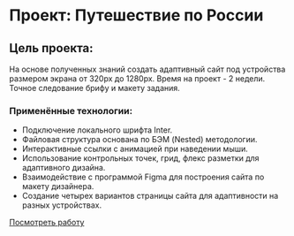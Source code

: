 # Проект: Путешествие по России  

## Цель проекта:  
На основе полученных знаний создать адаптивный сайт под устройства размером экрана от 320px до 1280px. Время на проект - 2 недели. Точное следование брифу и макету задания.

### Применённые технологии:  
* Подключение локального шрифта Inter.
* Файловая структура основана по БЭМ (Nested) методологии.
* Интерактивные ссылки с анимацией при наведении мыши.
* Использование контрольных точек, грид, флекс разметки для адаптивного дизайна.
* Взаимодействие с программой Figma для построения сайта по макету дизайнера.
* Создание четырех вариантов страницы сайта для адаптивности на разных устройствах.

[Посмотреть работу](https://paulasaf2.github.io/russian-travel/) 
